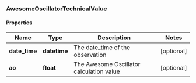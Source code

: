 ### AwesomeOscillatorTechnicalValue

#### Properties
Name | Type | Description | Notes
------------ | ------------- | ------------- | -------------
**date_time** | **datetime** | The date_time of the observation | [optional] 
**ao** | **float** | The Awesome Oscillator calculation value | [optional] 



